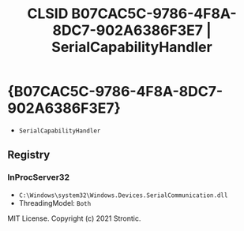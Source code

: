 ﻿---
title: "CLSID B07CAC5C-9786-4F8A-8DC7-902A6386F3E7 | SerialCapabilityHandler"
excerpt: What is COM-Object CLSID B07CAC5C-9786-4F8A-8DC7-902A6386F3E7?
---

# {B07CAC5C-9786-4F8A-8DC7-902A6386F3E7}

* `SerialCapabilityHandler`

## Registry


### InProcServer32

* `C:\Windows\system32\Windows.Devices.SerialCommunication.dll`
* ThreadingModel: `Both`

MIT License. Copyright (c) 2021 Strontic.


